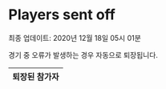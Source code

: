 # Players sent off
최종 업데이트: 2020년 12월 18일 05시 01분


경기 중 오류가 발생하는 경우 자동으로 퇴장됩니다.


| 퇴장된 참가자 |
|:---:|